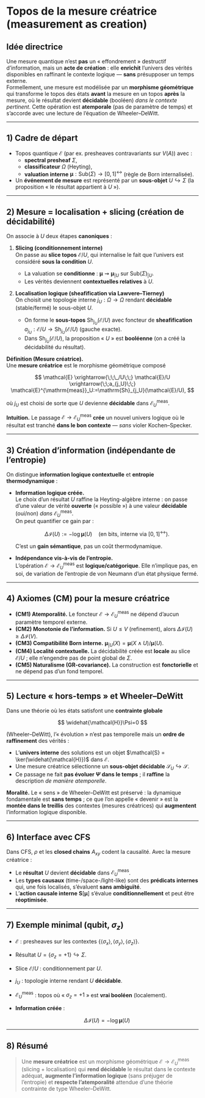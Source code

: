 # Topos de la mesure créatrice (measurement as creation)

## Idée directrice
Une mesure quantique n’est **pas** un « effondrement » destructif d’information, mais un **acte de création** : elle **enrichit** l’univers des vérités disponibles en raffinant le contexte logique — **sans** présupposer un temps externe.  
Formellement, une mesure est modélisée par un **morphisme géométrique** qui transforme le topos des états **avant** la mesure en un topos **après** la mesure, où le résultat devient **décidable** (booléen) *dans le contexte pertinent*. Cette opération est **atemporale** (pas de paramètre de temps) et s’accorde avec une lecture de l’équation de Wheeler–DeWitt.

---

## 1) Cadre de départ
- Topos quantique $\mathcal{E}$ (par ex. presheaves contravariants sur $V(A)$) avec :
  - **spectral presheaf** $\Sigma$,
  - **classificateur** $\Omega$ (Heyting),
  - **valuation interne** $\boldsymbol{\mu}:\mathrm{Sub}(\Sigma)\to [0,1]^{\leftrightarrow}$ (règle de Born internalisée).
- Un **événement de mesure** est représenté par un **sous-objet** $U \hookrightarrow \Sigma$ (la proposition « le résultat appartient à $U$ »).

---

## 2) Mesure = localisation + slicing (création de décidabilité)
On associe à $U$ deux étapes **canoniques** :

1. **Slicing (conditionnement interne)**  
   On passe au **slice topos** $\mathcal{E}/U$, qui internalise le fait que l’univers est considéré **sous la condition** $U$.  
   - La valuation se **conditionne** : $\boldsymbol{\mu} \rightsquigarrow \boldsymbol{\mu}_{|U}$ sur $\mathrm{Sub}(\Sigma)_{|U}$.  
   - Les vérités deviennent **contextuelles relatives** à $U$.

2. **Localisation logique (sheafification via Lawvere–Tierney)**  
   On choisit une topologie interne $j_U:\Omega\to\Omega$ rendant **décidable** (stable/fermé) le sous-objet $U$.  
   - On forme le **sous-topos** $\mathrm{Sh}_{j_U}(\mathcal{E}/U)$ avec foncteur de **sheafification** $a_{j_U}:\mathcal{E}/U\to \mathrm{Sh}_{j_U}(\mathcal{E}/U)$ (gauche exacte).  
   - Dans $\mathrm{Sh}_{j_U}(\mathcal{E}/U)$, la proposition « $U$ » est **booléenne** (on a créé la décidabilité du résultat).

**Définition (Mesure créatrice).**  
Une **mesure créatrice** est le morphisme géométrique composé

$$
\mathcal{E} \xrightarrow{\;\;\_/U\;\;} \mathcal{E}/U
\xrightarrow{\;\;a_{j_U}\;\;} \mathcal{E}^{\mathrm{meas}}_U:=\mathrm{Sh}_{j_U}(\mathcal{E}/U),
$$

où $j_U$ est choisi de sorte que $U$ devienne **décidable** dans $\mathcal{E}^{\mathrm{meas}}_U$.

**Intuition.** Le passage $\mathcal{E} \to \mathcal{E}^{\mathrm{meas}}_U$ **crée** un nouvel univers logique où le résultat est tranché **dans le bon contexte** — *sans* violer Kochen–Specker.

---

## 3) Création d’information (indépendante de l’entropie)
On distingue **information logique contextuelle** et **entropie thermodynamique** :

- **Information logique créée.**  
  Le choix d’un résultat $U$ raffine la Heyting-algèbre interne : on passe d’une valeur de vérité **ouverte** (« possible ») à une valeur **décidable** (oui/non) *dans* $\mathcal{E}^{\mathrm{meas}}_U$.  
  On peut quantifier ce gain par :

  $$
  \Delta \mathcal{I}(U) := -\log \boldsymbol{\mu}(U) \quad \text{(en bits, interne via } [0,1]^{\leftrightarrow} \text{)}.
  $$

  C’est un **gain sémantique**, pas un coût thermodynamique.

- **Indépendance vis-à-vis de l’entropie.**  
  L’opération $\mathcal{E} \to \mathcal{E}^{\mathrm{meas}}_U$ est **logique/catégorique**. Elle n’implique pas, en soi, de variation de l’entropie de von Neumann d’un état physique fermé.

---

## 4) Axiomes (CM) pour la mesure créatrice
- **(CM1) Atemporalité.** Le foncteur $\mathcal{E} \to \mathcal{E}^{\mathrm{meas}}_U$ ne dépend d’aucun paramètre temporel externe.  
- **(CM2) Monotonie de l’information.** Si $U \le V$ (refinement), alors $\Delta \mathcal{I}(U) \ge \Delta \mathcal{I}(V)$.  
- **(CM3) Compatibilité Born interne.** $\boldsymbol{\mu}_{|U}(X)=\boldsymbol{\mu}(X\wedge U)/\boldsymbol{\mu}(U)$.  
- **(CM4) Localité contextuelle.** La décidabilité créée est **locale** au slice $\mathcal{E}/U$ ; elle n’engendre pas de point global de $\Sigma$.  
- **(CM5) Naturalisme (GR-covariance).** La construction est **fonctorielle** et ne dépend pas d’un fond temporel.

---

## 5) Lecture « hors-temps » et Wheeler–DeWitt
Dans une théorie où les états satisfont une **contrainte globale** 

$$
\widehat{\mathcal{H}}\Psi=0
$$

(Wheeler–DeWitt), l’« évolution » n’est pas temporelle mais un **ordre de raffinement** des vérités :

- L’**univers interne** des solutions est un objet $\mathcal{S} = \ker(\widehat{\mathcal{H}})$ dans $\mathcal{E}$.  
- Une mesure créatrice sélectionne un **sous-objet décidable** $\mathcal{S}_U \hookrightarrow \mathcal{S}$.  
- Ce passage ne fait **pas évoluer $\Psi$ dans le temps** ; il **raffine** la description *de manière atemporelle*.  

**Moralité.** Le « sens » de Wheeler–DeWitt est préservé : la dynamique fondamentale est **sans temps** ; ce que l’on appelle « devenir » est la **montée dans le treillis** des contextes (mesures créatrices) qui **augmentent** l’information logique disponible.

---

## 6) Interface avec CFS
Dans CFS, $\rho$ et les **closed chains** $A_{xy}$ codent la causalité. Avec la mesure créatrice :

- Le **résultat** $U$ devient **décidable** dans $\mathcal{E}^{\mathrm{meas}}_U$.  
- Les **types causaux** (time-/space-/light-like) sont des **prédicats internes** qui, une fois localisés, s’évaluent **sans ambiguïté**.  
- L’**action causale interne** $\mathbf{S}[\boldsymbol{\mu}]$ s’évalue **conditionnellement** et peut être **réoptimisée**.

---

## 7) Exemple minimal (qubit, $\sigma_z$)
- $\mathcal{E}$ : presheaves sur les contextes $\{\langle\sigma_x\rangle,\langle\sigma_y\rangle,\langle\sigma_z\rangle\}$.  
- Résultat $U= \{\sigma_z=+1\}\hookrightarrow \Sigma$.  
- Slice $\mathcal{E}/U$ : conditionnement par $U$.  
- $j_U$ : topologie interne rendant $U$ **décidable**.  
- $\mathcal{E}^{\mathrm{meas}}_U$ : topos où « $\sigma_z=+1$ » est **vrai booléen** (localement).  
- **Information créée** : 

  $$
  \Delta \mathcal{I}(U) = -\log \boldsymbol{\mu}(U)
  $$

---

## 8) Résumé
> Une **mesure créatrice** est un morphisme géométrique $\mathcal{E}\to\mathcal{E}^{\mathrm{meas}}_U$ (slicing + localisation) qui **rend décidable** le résultat dans le contexte adéquat, **augmente l’information logique** (sans préjuger de l’entropie) et **respecte l’atemporalité** attendue d’une théorie contrainte de type Wheeler–DeWitt.
